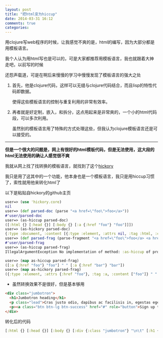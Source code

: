 ```yaml
---
layout: post
title: "把html变为hiccup"
date: 2014-03-31 16:12
comments: true
categories: 
---
```

用clojure写web程序的时候，让我感觉不爽的是，html的编写，因为大部分都是用模板语言。

我个人认为用html写也是可以的，可是大家都推荐用模板语言，我也就跟着大神走吧，以前写的时候

还怨声载道，可是在啊后来慢慢的学习中慢慢发现了模板语言的强大之处

1. 首先，他是clojure代码，这样可以无缝与clojure代码结合，而且lisp的特性代码即数据。
    
    使得这些模板语言的控制与重复利用的非常有效率。

2. 再者就是好定制，嵌入，和拆分，这点用起来是非常爽的，一个小的html代码段，可以多次利用。

    虽然别的模板语言用了特殊的方式处理这些，但我认为clojure模板语言还是可以接受的。
---------

**但是一个很大的问题是，网上有很好的html模板代码，但是无法使用，这大段的html无法使用的确让人感觉很不爽**

我就从网上找了找转换的模板语言，就找到了这个[hickory][1]

[1]:https://github.com/davidsantiago/hickory

我只是用了这其中的一个功能，他本身也是一个模板语言，我只是用hiccup习惯了，索性就用他来转化html了

以下是粘贴自hickory的github主页 

```clojure
user=> (use 'hickory.core)
nil
user=> (def parsed-doc (parse "<a href=\"foo\">foo</a>"))
#'user/parsed-doc
user=> (as-hiccup parsed-doc)
([:html {} [:head {}] [:body {} [:a {:href "foo"} "foo"]]])
user=> (as-hickory parsed-doc)
{:type :document, :content [{:type :element, :attrs nil, :tag :html, :content [{:type :element, :attrs nil, :tag :head, :content nil} {:type :element, :attrs nil, :tag :body, :content [{:type :element, :attrs {:href "foo"}, :tag :a, :content ["foo"]}]}]}]}
user=> (def parsed-frag (parse-fragment "<a href=\"foo\">foo</a> <a href=\"bar\">bar</a>"))
#'user/parsed-frag
user=> (as-hiccup parsed-frag)
IllegalArgumentException No implementation of method: :as-hiccup of protocol: #'hickory.core/HiccupRepresentable found for class: clojure.lang.PersistentVector  clojure.core/-cache-protocol-fn (core_deftype.clj:495)

user=> (map as-hiccup parsed-frag)
([:a {:href "foo"} "foo"] " " [:a {:href "bar"} "bar"])
user=> (map as-hickory parsed-frag)
({:type :element, :attrs {:href "foo"}, :tag :a, :content ["foo"]} " " {:type :element, :attrs {:href "bar"}, :tag :a, :content ["bar"]})
```

- 虽然转换效果不是很好，但是基本够用

```html
<div class="jumbotron">
  <h1>Jumbotron heading</h1>
  <p class="lead">Cras justo odio, dapibus ac facilisis in, egestas eget quam. Fusce dapibus, tellus ac cursus commodo, tortor mauris condimentum nibh, ut fermentum massa justo sit amet risus.</p>
  <p><a class="btn btn-lg btn-success" href="#" role="button">Sign up today</a></p>
</div>
```

转化后的代码
```clojure
[:html {} [:head {}] [:body {} [:div {:class "jumbotron"} "\n\t" [:h1 {} "Jumbotron heading"] "\n\t" [:p {:class "lead"} "Cras justo odio, dapibus ac facilisis in, egestas eget quam. Fusce dapibus, tellus ac cursus commodo, tortor mauris condimentum nibh, ut fermentum massa justo sit amet risus."] "\n\t" [:p {} [:a {:class "btn btn-lg btn-success", :href "#", :role "button"} "Sign up today"]] "\n"] "\n"]]
```
